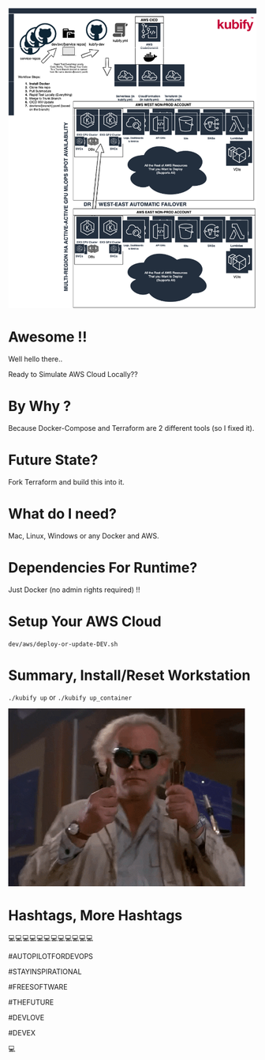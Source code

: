 ![TURN_KEY_DEVOPS_RAPID_TESTER](./docs/img/README_md_imgs/kubify-arch.drawio.png)

# Awesome !!
 
Well hello there..

Ready to Simulate AWS Cloud Locally??


# By Why ?

Because Docker-Compose and Terraform are 2 different tools (so I fixed it).


# Future State?

Fork Terraform and build this into it.


# What do I need?

Mac, Linux, Windows or any Docker and AWS.


# Dependencies For Runtime?
 
Just Docker (no admin rights required) !!


# Setup Your AWS Cloud
 
 
`dev/aws/deploy-or-update-DEV.sh`


# Summary, Install/Reset Workstation


`./kubify up` or `./kubify up_container`


![FUTUREOFDEVOPS9000](./docs/img/README_md_imgs/the-future.gif)


# Hashtags, More Hashtags
 
 
💻💻💻💻💻💻💻💻💻💻💻💻
 
#AUTOPILOTFORDEVOPS
 
#STAYINSPIRATIONAL
 
#FREESOFTWARE
 
#THEFUTURE
 
#DEVLOVE
 
#DEVEX
 
💻